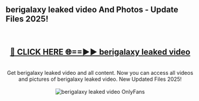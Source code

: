 <h2>berigalaxy leaked video And Photos - Update Files 2025!</h2>
<br>
<div align="center">
<h2><a href="https://linkcuts.com/hfmhzwbr" rel="nofollow">🔴 CLICK HERE 🌐==►► berigalaxy leaked video</a></h2>
<br>
Get berigalaxy leaked video and all content. Now you can access all videos and pictures of berigalaxy leaked video. New Updated Files 2025!
<br>
<br>
<a href="https://linkcuts.com/hfmhzwbr" rel="nofollow" data-target="animated-image.originalLink"><img src="https://i.ibb.co.com/WyWwxjT/player-gif2.gif" alt="berigalaxy leaked video OnlyFans" style="max-width: 100%; display: inline-block;" data-target="animated-image.originalImage"></a>
</div>
<br>